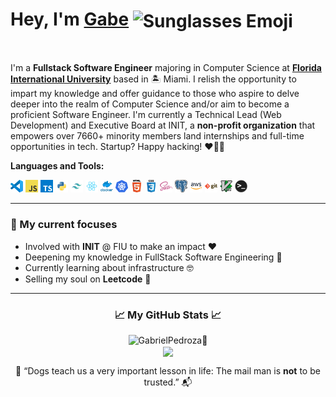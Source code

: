 # Hey, I'm [Gabe](https://youtu.be/xvFZjo5PgG0) <img src="https://emojis.slackmojis.com/emojis/images/1531849430/4246/blob-sunglasses.gif?1531849430" width="50" style="vertical-align: middle;" alt="Sunglasses Emoji">




<br />

I'm a **Fullstack Software Engineer** majoring in Computer Science at **[Florida International University](https://www.fiu.edu/)** based in 🏝 Miami. I relish the opportunity to impart my knowledge and offer guidance to those who aspire to delve deeper into the realm of Computer Science and/or aim to become a proficient Software Engineer. I'm currently a Technical Lead (Web Development) and Executive Board at INIT, a **non-profit organization** that empowers over 7660+ minority members land internships and full-time opportunities in tech. Startup? Happy hacking! ❤️🤙🏻
<br>


<!-- https://media.giphy.com/media/SWoSkN6DxTszqIKEqv/giphy.gif -->
<!-- <img align="right" height="250" width="400" alt="GIF" src="https://miro.medium.com/max/1360/1*IRGHmiGsa16stedQvIaZfw.gif" /> -->

<!-- <img align="center" width="9999px" alt="GIF" src="https://thumbs.gfycat.com/ClosedInsidiousHornbill-size_restricted.gif" /> -->


**Languages and Tools:**
<br>

<code><img height="20" src="https://raw.githubusercontent.com/github/explore/80688e429a7d4ef2fca1e82350fe8e3517d3494d/topics/visual-studio-code/visual-studio-code.png"></code>
<code><img height="20" src="https://raw.githubusercontent.com/github/explore/80688e429a7d4ef2fca1e82350fe8e3517d3494d/topics/javascript/javascript.png"></code>
<code><img height="20" src="https://raw.githubusercontent.com/github/explore/80688e429a7d4ef2fca1e82350fe8e3517d3494d/topics/typescript/typescript.png"></code>
  <code><img height="20" src="https://raw.githubusercontent.com/github/explore/80688e429a7d4ef2fca1e82350fe8e3517d3494d/topics/python/python.png"></code>
<code><img height="20" src="https://raw.githubusercontent.com/github/explore/80688e429a7d4ef2fca1e82350fe8e3517d3494d/topics/tailwind/tailwind.png"></code>
<code><img height="20" src="https://raw.githubusercontent.com/github/explore/80688e429a7d4ef2fca1e82350fe8e3517d3494d/topics/react/react.png"></code>
<code><img height="20" src="https://raw.githubusercontent.com/github/explore/80688e429a7d4ef2fca1e82350fe8e3517d3494d/topics/docker/docker.png"></code>
  <code><img height="20" src="https://raw.githubusercontent.com/github/explore/80688e429a7d4ef2fca1e82350fe8e3517d3494d/topics/kubernetes/kubernetes.png"></code>
<code><img height = "20" src = "https://raw.githubusercontent.com/github/explore/80688e429a7d4ef2fca1e82350fe8e3517d3494d/topics/html/html.png"></code>
<code><img height = "20" src = "https://raw.githubusercontent.com/github/explore/80688e429a7d4ef2fca1e82350fe8e3517d3494d/topics/css/css.png"></code>
<code><img height = "20" src = "https://raw.githubusercontent.com/github/explore/80688e429a7d4ef2fca1e82350fe8e3517d3494d/topics/sass/sass.png"></code>
<code><img height = "20" src = "https://raw.githubusercontent.com/github/explore/80688e429a7d4ef2fca1e82350fe8e3517d3494d/topics/postgresql/postgresql.png"></code>
<code><img height="20" src="https://raw.githubusercontent.com/github/explore/80688e429a7d4ef2fca1e82350fe8e3517d3494d/topics/aws/aws.png"></code>
<code><img height="20" src="https://raw.githubusercontent.com/github/explore/80688e429a7d4ef2fca1e82350fe8e3517d3494d/topics/git/git.png"></code>
<code><img height="20" src="https://raw.githubusercontent.com/github/explore/80688e429a7d4ef2fca1e82350fe8e3517d3494d/topics/vim/vim.png"></code>
<code><img height="20" src="https://raw.githubusercontent.com/github/explore/80688e429a7d4ef2fca1e82350fe8e3517d3494d/topics/terminal/terminal.png"></code>


---
### 🥸 My current focuses

* Involved with **INIT** @ FIU to make an impact ❤️
* Deepening my knowledge in FullStack Software Engineering 🤩
* Currently learning about infrastructure 🤓
* Selling my soul on **Leetcode** 🫣

<hr>


<h3 align="center">📈 My GitHub Stats 📈</h3>

<p align="center"> <img src="https://github-readme-stats.vercel.app/api?username=GabrielPedroza&show_icons=true&theme=dracula" alt="GabrielPedroza🥸" />

<br />

<img width="500px" align="center" src="https://forthebadge.com/images/badges/contains-tasty-spaghetti-code.svg" />

</br>


<p align="center">🐶 “Dogs teach us a very important lesson in life: The mail man is <b>not</b> to be trusted.” 📬</p>
</div>
